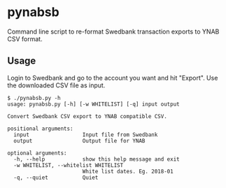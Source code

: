 # pynabsb
Command line script to re-format Swedbank transaction exports to YNAB CSV format.

## Usage
Login to Swedbank and go to the account you want and hit "Export". Use the downloaded CSV file as input.

```
$ ./pynabsb.py -h
usage: pynabsb.py [-h] [-w WHITELIST] [-q] input output

Convert Swedbank CSV export to YNAB compatible CSV.

positional arguments:
  input                 Input file from Swedbank
  output                Output file for YNAB

optional arguments:
  -h, --help            show this help message and exit
  -w WHITELIST, --whitelist WHITELIST
                        White list dates. Eg. 2018-01
  -q, --quiet           Quiet
```

